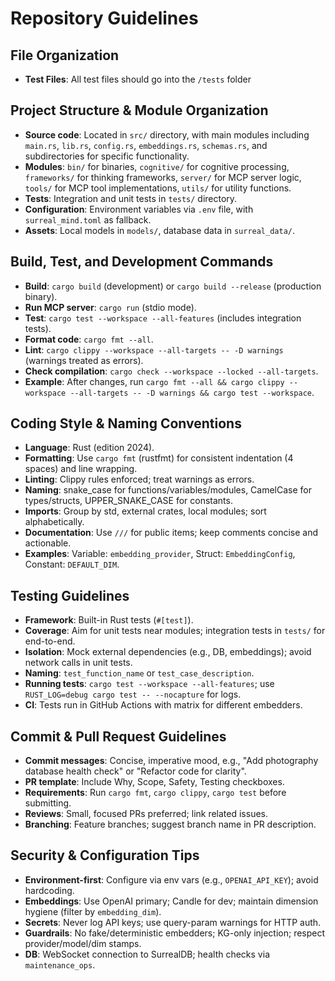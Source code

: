 # Repository Guidelines

## File Organization
- **Test Files**: All test files should go into the `/tests` folder 

## Project Structure & Module Organization

- **Source code**: Located in `src/` directory, with main modules including `main.rs`, `lib.rs`, `config.rs`, `embeddings.rs`, `schemas.rs`, and subdirectories for specific functionality.
- **Modules**: `bin/` for binaries, `cognitive/` for cognitive processing, `frameworks/` for thinking frameworks, `server/` for MCP server logic, `tools/` for MCP tool implementations, `utils/` for utility functions.
- **Tests**: Integration and unit tests in `tests/` directory.
- **Configuration**: Environment variables via `.env` file, with `surreal_mind.toml` as fallback.
- **Assets**: Local models in `models/`, database data in `surreal_data/`.

## Build, Test, and Development Commands

- **Build**: `cargo build` (development) or `cargo build --release` (production binary).
- **Run MCP server**: `cargo run` (stdio mode).
- **Test**: `cargo test --workspace --all-features` (includes integration tests).
- **Format code**: `cargo fmt --all`.
- **Lint**: `cargo clippy --workspace --all-targets -- -D warnings` (warnings treated as errors).
- **Check compilation**: `cargo check --workspace --locked --all-targets`.
- **Example**: After changes, run `cargo fmt --all && cargo clippy --workspace --all-targets -- -D warnings && cargo test --workspace`.

## Coding Style & Naming Conventions

- **Language**: Rust (edition 2024).
- **Formatting**: Use `cargo fmt` (rustfmt) for consistent indentation (4 spaces) and line wrapping.
- **Linting**: Clippy rules enforced; treat warnings as errors.
- **Naming**: snake_case for functions/variables/modules, CamelCase for types/structs, UPPER_SNAKE_CASE for constants.
- **Imports**: Group by std, external crates, local modules; sort alphabetically.
- **Documentation**: Use `///` for public items; keep comments concise and actionable.
- **Examples**: Variable: `embedding_provider`, Struct: `EmbeddingConfig`, Constant: `DEFAULT_DIM`.

## Testing Guidelines

- **Framework**: Built-in Rust tests (`#[test]`).
- **Coverage**: Aim for unit tests near modules; integration tests in `tests/` for end-to-end.
- **Isolation**: Mock external dependencies (e.g., DB, embeddings); avoid network calls in unit tests.
- **Naming**: `test_function_name` or `test_case_description`.
- **Running tests**: `cargo test --workspace --all-features`; use `RUST_LOG=debug cargo test -- --nocapture` for logs.
- **CI**: Tests run in GitHub Actions with matrix for different embedders.

## Commit & Pull Request Guidelines

- **Commit messages**: Concise, imperative mood, e.g., "Add photography database health check" or "Refactor code for clarity".
- **PR template**: Include Why, Scope, Safety, Testing checkboxes.
- **Requirements**: Run `cargo fmt`, `cargo clippy`, `cargo test` before submitting.
- **Reviews**: Small, focused PRs preferred; link related issues.
- **Branching**: Feature branches; suggest branch name in PR description.

## Security & Configuration Tips

- **Environment-first**: Configure via env vars (e.g., `OPENAI_API_KEY`); avoid hardcoding.
- **Embeddings**: Use OpenAI primary; Candle for dev; maintain dimension hygiene (filter by `embedding_dim`).
- **Secrets**: Never log API keys; use query-param warnings for HTTP auth.
- **Guardrails**: No fake/deterministic embedders; KG-only injection; respect provider/model/dim stamps.
- **DB**: WebSocket connection to SurrealDB; health checks via `maintenance_ops`.
